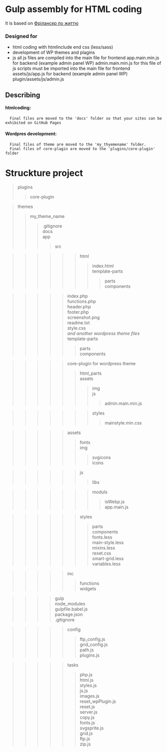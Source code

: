 # Gulp assembly for HTML coding
It is based on [Фрілансер по життю](https://youtu.be/jU88mLuLWlk)

### Designed for
   + html coding
       with htmlinclude end css (less/sass)
   + development of WP themes and plagins
   + js 
       all js files are compiled into the main file 
          for frontend  app.main.min.js
          for backend  (example admin panel WP)  admin.main.min.js
       for this file of js scripts must be imported into the main file 
          for frontend  assets/js/app.js
          for backend  (example admin panel WP)  plugin/assets/js/admin.js 

## Describing
   #### htmlcoding:
      Final files are moved to the 'docs' folder so that your sites can be exhibited on GitHub Pages
   #### Wordpres development:
      Final files of theme are moved to the 'my_thyemename' folder. 
      Final files of core-plagin are moved to the 'plugins/core-plugin' folder


# Struckture project
>  plugins   
>>  core-plugin   
      
> themes   
>> my_theme_name   
>>>  .gitignore   
>>>  docs   
>>>  app   
>>>>  src   

>>>>>>  html  
>>>>>>>  index.html  
>>>>>>>  template-parts    
>>>>>>>>  parts   
>>>>>>>>  components 

>>>>>  index.php   
>>>>>  functions.php   
>>>>>  header.php   
>>>>>  footer.php   
>>>>>  screenshot.png   
>>>>>  readme.txt   
>>>>>  style.css   
>>>>>  _and another wordpress theme files_   
>>>>>  template-parts   
>>>>>>  parts   
>>>>>>  components  

>>>>>  core-plugin for wordpress theme   
>>>>>>  html_parts   
>>>>>>  assets   
>>>>>>>  img   
>>>>>>>  js   
>>>>>>>>  admin.main.min.js   
      
>>>>>>>  styles   
>>>>>>>>  mainstyle.min.css   
   
>>>>>  assets   
>>>>>>  fonts   
>>>>>>  img   
>>>>>>>  svgicons   
>>>>>>>  icons   
   
>>>>>>  js   
>>>>>>>  libs   
   
>>>>>>>  moduls   
>>>>>>>>  isWebp.js   
>>>>>>>  app.main.js   
   
>>>>>>  styles   
>>>>>>>  parts   
>>>>>>>  components   
>>>>>>>  fonts.less   
>>>>>>>  main-style.less   
>>>>>>>  mixins.less   
>>>>>>>  reset.css   
>>>>>>>  smart-grid.less   
>>>>>>>  variables.less   
      
>>>>>  inc   
>>>>>>  functions   
>>>>>>  widgets   
      
>>>>  gulp   
>>>>  node_modules   
>>>>  gulpfile.babel.js   
>>>>  package.json   
>>>>  .gitignore   
   
>>>>>  config   
>>>>>>  ftp_config.js   
>>>>>>  grid_config.js   
>>>>>>  path.js   
>>>>>>  plugins.js   
      
>>>>>  tasks   
>>>>>>  php.js   
>>>>>>  html.js   
>>>>>>  styles.js   
>>>>>>  js.js   
>>>>>>  images.js   
>>>>>>  reset_wpPlugin.js   
>>>>>>  reset.js   
>>>>>>  server.js   
>>>>>>  copy.js   
>>>>>>  fonts.js   
>>>>>>  svgsprite.js   
>>>>>>  grid.js   
>>>>>>  ftp.js   
>>>>>>  zip.js   
   
   
